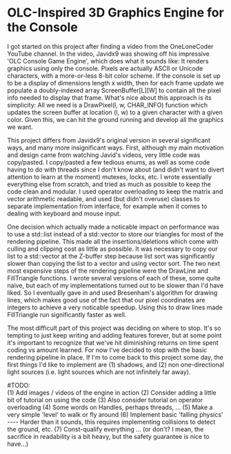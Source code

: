 # OLC-Inspired 3D Graphics Engine for the Console
I got started on this project after finding a video from the OneLoneCoder YouTube channel. In the video, Javidx9 was showing off his impressive 'OLC Console Game Engine', which does what it sounds like: It renders graphics using only the console. Pixels are actually ASCII or Unicode characters, with a more-or-less 8-bit color scheme. If the console is set up to be a display of dimensions length x width, then for each frame update we populate a doubly-indexed array ScreenBuffer[L][W] to contain all the pixel info needed to display that frame. What's nice about this approach is its simplicity: All we need is a DrawPixel(l, w, CHAR_INFO) function which updates the screen buffer at location (l, w) to a given character with a given color. Given this, we can hit the ground running and develop all the graphics we want.

This project differs from Javidx9's original version in several significant ways, and many more insignificant ways. First, although my main motivation and design came from watching Javid's videos, very little code was copy/pasted.  I copy/pasted a few tedious enums, as well as some code having to do with threads since I don't know about (and didn't want to divert attention to learn at the moment) mutexes, locks, etc.  I wrote essentially everything else from scratch, and tried as much as possible to keep the code clean and modular.  I used operator overloading to keep the matrix and vector arithmetic readable, and used (but didn't overuse) classes to separate implementation from interface, for example when it comes to dealing with keyboard and mouse input.

One decision which actually made a noticable impact on performance was to use a std::list instead of a std::vector to store our triangles for most of the rendering pipeline.  This made all the insertions/deletions which come with culling and clipping cost as little as possible.  It was necessary to copy our list to a std::vector at the Z-buffer step because list sort was significantly slower than copying the list to a vector and using vector sort.  The two next most expensive steps of the rendering pipeline were the DrawLine and FillTriangle functions.  I wrote several versions of each of these, some quite naive, but each of my implementations turned out to be slower than I'd have liked.  So I eventually gave in and used Bresenham's algorithm for drawing lines, which makes good use of the fact that our pixel coordinates are integers to achieve a very noticable speedup.  Using this to draw lines made FillTriangle run significantly faster as well.

The most difficult part of this project was deciding on where to stop.  It's so tempting to just keep writing and adding features forever, but at some point it's important to recognize that we've hit diminishing returns on time spent coding vs amount learned.  For now I've decided to stop with the basic rendering pipeline in place.  If I'm to come back to this project some day, the first things I'd like to implement are (1) shadows, and (2) non one-directional light sources (i.e. light sources which are not infinitely far away).

#TODO:  
(1) Add images / videos of the engine in action
(2) Consider adding a little bit of tutorial on using the code
(3) Also consider tutorial on operator overloading
(4) Some words on Handles, perhaps threads, ...
(5) Make a very simple 'level' to walk or fly around
(6) Implement basic 'falling physics' ---- Harder than it sounds, this requires implementing collisions to detect the ground, etc.
(7) Const-qualify everything ... (or don't?  I mean, the sacrifice in readability is a bit heavy, but the safety guarantee is nice to have...)
